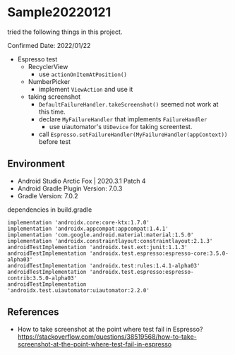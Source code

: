 # Sample20220121

tried the following things in this project.

Confirmed Date: 2022/01/22

- Espresso test
    - RecyclerView
        - use ```actionOnItemAtPosition()```
    - NumberPicker
        - implement ```ViewAction``` and use it
    - taking screenshot
        - ```DefaultFailureHandler.takeScreenshot()``` seemed not work at this time.
        - declare ```MyFailureHandler``` that implements ```FailureHandler```
            - use uiautomator's ```UiDevice``` for taking screentest.
        - call ```Espresso.setFailureHandler(MyFailureHandler(appContext))``` before test

## Environment

- Android Studio Arctic Fox | 2020.3.1 Patch 4
- Android Gradle Plugin Version: 7.0.3
- Gradle Version: 7.0.2

dependencies in build.gradle

```
implementation 'androidx.core:core-ktx:1.7.0'
implementation 'androidx.appcompat:appcompat:1.4.1'
implementation 'com.google.android.material:material:1.5.0'
implementation 'androidx.constraintlayout:constraintlayout:2.1.3'
androidTestImplementation 'androidx.test.ext:junit:1.1.3'
androidTestImplementation 'androidx.test.espresso:espresso-core:3.5.0-alpha03'
androidTestImplementation 'androidx.test:rules:1.4.1-alpha03'
androidTestImplementation 'androidx.test.espresso:espresso-contrib:3.5.0-alpha03'
androidTestImplementation 'androidx.test.uiautomator:uiautomator:2.2.0'
```

## References

- How to take screenshot at the point where test fail in Espresso?
  https://stackoverflow.com/questions/38519568/how-to-take-screenshot-at-the-point-where-test-fail-in-espresso
